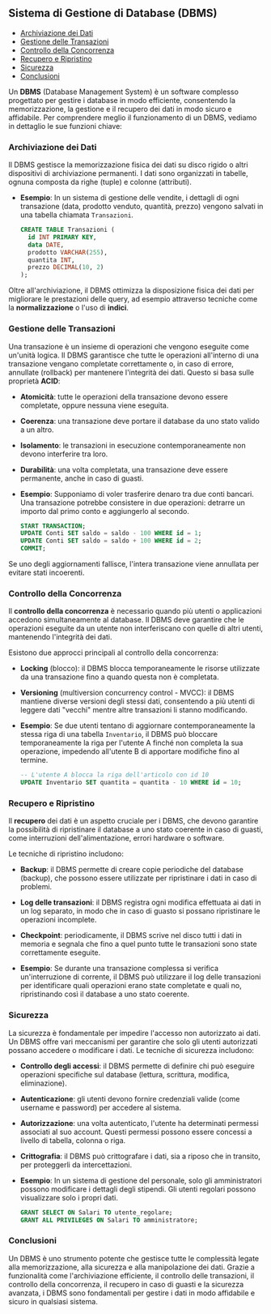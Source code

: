 ## Sistema di Gestione di Database (DBMS) <!-- omit in toc -->

- [Archiviazione dei Dati](#archiviazione-dei-dati)
- [Gestione delle Transazioni](#gestione-delle-transazioni)
- [Controllo della Concorrenza](#controllo-della-concorrenza)
- [Recupero e Ripristino](#recupero-e-ripristino)
- [Sicurezza](#sicurezza)
- [Conclusioni](#conclusioni)


Un **DBMS** (Database Management System) è un software complesso progettato per gestire i database in modo efficiente, consentendo la memorizzazione, la gestione e il recupero dei dati in modo sicuro e affidabile. Per comprendere meglio il funzionamento di un DBMS, vediamo in dettaglio le sue funzioni chiave:

### Archiviazione dei Dati

Il DBMS gestisce la memorizzazione fisica dei dati su disco rigido o altri dispositivi di archiviazione permanenti. I dati sono organizzati in tabelle, ognuna composta da righe (tuple) e colonne (attributi). 

- **Esempio**: In un sistema di gestione delle vendite, i dettagli di ogni transazione (data, prodotto venduto, quantità, prezzo) vengono salvati in una tabella chiamata `Transazioni`.
  
  ```sql
  CREATE TABLE Transazioni (
    id INT PRIMARY KEY,
    data DATE,
    prodotto VARCHAR(255),
    quantita INT,
    prezzo DECIMAL(10, 2)
  );
  ```

Oltre all'archiviazione, il DBMS ottimizza la disposizione fisica dei dati per migliorare le prestazioni delle query, ad esempio attraverso tecniche come la **normalizzazione** o l'uso di **indici**.

### Gestione delle Transazioni

Una transazione è un insieme di operazioni che vengono eseguite come un'unità logica. Il DBMS garantisce che tutte le operazioni all'interno di una transazione vengano completate correttamente o, in caso di errore, annullate (rollback) per mantenere l'integrità dei dati. Questo si basa sulle proprietà **ACID**:

- **Atomicità**: tutte le operazioni della transazione devono essere completate, oppure nessuna viene eseguita.
- **Coerenza**: una transazione deve portare il database da uno stato valido a un altro.
- **Isolamento**: le transazioni in esecuzione contemporaneamente non devono interferire tra loro.
- **Durabilità**: una volta completata, una transazione deve essere permanente, anche in caso di guasti.

- **Esempio**: Supponiamo di voler trasferire denaro tra due conti bancari. Una transazione potrebbe consistere in due operazioni: detrarre un importo dal primo conto e aggiungerlo al secondo.

  ```sql
  START TRANSACTION;
  UPDATE Conti SET saldo = saldo - 100 WHERE id = 1;
  UPDATE Conti SET saldo = saldo + 100 WHERE id = 2;
  COMMIT;
  ```

Se uno degli aggiornamenti fallisce, l'intera transazione viene annullata per evitare stati incoerenti.

### Controllo della Concorrenza

Il **controllo della concorrenza** è necessario quando più utenti o applicazioni accedono simultaneamente al database. Il DBMS deve garantire che le operazioni eseguite da un utente non interferiscano con quelle di altri utenti, mantenendo l'integrità dei dati.

Esistono due approcci principali al controllo della concorrenza:

- **Locking** (blocco): il DBMS blocca temporaneamente le risorse utilizzate da una transazione fino a quando questa non è completata.
  
- **Versioning** (multiversion concurrency control - MVCC): il DBMS mantiene diverse versioni degli stessi dati, consentendo a più utenti di leggere dati "vecchi" mentre altre transazioni li stanno modificando.

- **Esempio**: Se due utenti tentano di aggiornare contemporaneamente la stessa riga di una tabella `Inventario`, il DBMS può bloccare temporaneamente la riga per l'utente A finché non completa la sua operazione, impedendo all'utente B di apportare modifiche fino al termine.

  ```sql
  -- L'utente A blocca la riga dell'articolo con id 10
  UPDATE Inventario SET quantita = quantita - 10 WHERE id = 10;
  ```

### Recupero e Ripristino

Il **recupero** dei dati è un aspetto cruciale per i DBMS, che devono garantire la possibilità di ripristinare il database a uno stato coerente in caso di guasti, come interruzioni dell'alimentazione, errori hardware o software.

Le tecniche di ripristino includono:

- **Backup**: il DBMS permette di creare copie periodiche del database (backup), che possono essere utilizzate per ripristinare i dati in caso di problemi.
- **Log delle transazioni**: il DBMS registra ogni modifica effettuata ai dati in un log separato, in modo che in caso di guasto si possano ripristinare le operazioni incomplete.
- **Checkpoint**: periodicamente, il DBMS scrive nel disco tutti i dati in memoria e segnala che fino a quel punto tutte le transazioni sono state correttamente eseguite.

- **Esempio**: Se durante una transazione complessa si verifica un'interruzione di corrente, il DBMS può utilizzare il log delle transazioni per identificare quali operazioni erano state completate e quali no, ripristinando così il database a uno stato coerente.

### Sicurezza

La sicurezza è fondamentale per impedire l'accesso non autorizzato ai dati. Un DBMS offre vari meccanismi per garantire che solo gli utenti autorizzati possano accedere o modificare i dati. Le tecniche di sicurezza includono:

- **Controllo degli accessi**: il DBMS permette di definire chi può eseguire operazioni specifiche sul database (lettura, scrittura, modifica, eliminazione).
- **Autenticazione**: gli utenti devono fornire credenziali valide (come username e password) per accedere al sistema.
- **Autorizzazione**: una volta autenticato, l'utente ha determinati permessi associati al suo account. Questi permessi possono essere concessi a livello di tabella, colonna o riga.
- **Crittografia**: il DBMS può crittografare i dati, sia a riposo che in transito, per proteggerli da intercettazioni.

- **Esempio**: In un sistema di gestione del personale, solo gli amministratori possono modificare i dettagli degli stipendi. Gli utenti regolari possono visualizzare solo i propri dati.

  ```sql
  GRANT SELECT ON Salari TO utente_regolare;
  GRANT ALL PRIVILEGES ON Salari TO amministratore;
  ```

### Conclusioni

Un DBMS è uno strumento potente che gestisce tutte le complessità legate alla memorizzazione, alla sicurezza e alla manipolazione dei dati. Grazie a funzionalità come l'archiviazione efficiente, il controllo delle transazioni, il controllo della concorrenza, il recupero in caso di guasti e la sicurezza avanzata, i DBMS sono fondamentali per gestire i dati in modo affidabile e sicuro in qualsiasi sistema.
